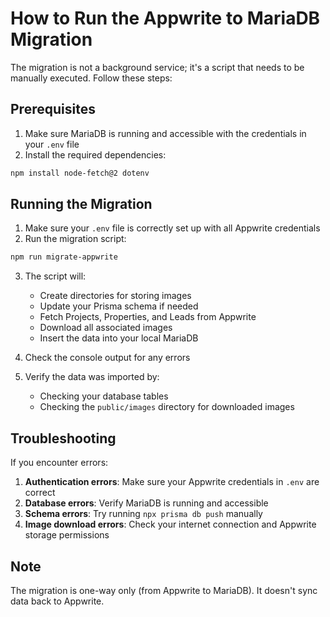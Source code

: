 # How to Run the Appwrite to MariaDB Migration

The migration is not a background service; it's a script that needs to be manually executed. Follow these steps:

## Prerequisites

1. Make sure MariaDB is running and accessible with the credentials in your `.env` file
2. Install the required dependencies:

```bash
npm install node-fetch@2 dotenv
```

## Running the Migration

1. Make sure your `.env` file is correctly set up with all Appwrite credentials
2. Run the migration script:

```bash
npm run migrate-appwrite
```

3. The script will:
   - Create directories for storing images
   - Update your Prisma schema if needed
   - Fetch Projects, Properties, and Leads from Appwrite
   - Download all associated images
   - Insert the data into your local MariaDB

4. Check the console output for any errors
5. Verify the data was imported by:
   - Checking your database tables
   - Checking the `public/images` directory for downloaded images

## Troubleshooting

If you encounter errors:

1. **Authentication errors**: Make sure your Appwrite credentials in `.env` are correct
2. **Database errors**: Verify MariaDB is running and accessible
3. **Schema errors**: Try running `npx prisma db push` manually
4. **Image download errors**: Check your internet connection and Appwrite storage permissions

## Note

The migration is one-way only (from Appwrite to MariaDB). It doesn't sync data back to Appwrite.
